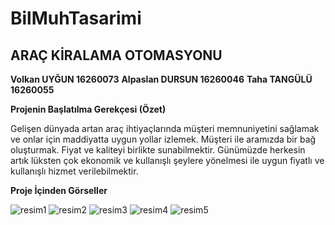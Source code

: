 # BilMuhTasarimi
## ARAÇ KİRALAMA OTOMASYONU
 
**Volkan UYĞUN 16260073**
**Alpaslan DURSUN 16260046**
**Taha TANGÜLÜ 16260055**


**Projenin Başlatılma Gerekçesi (Özet)**
	
Gelişen dünyada artan araç ihtiyaçlarında müşteri memnuniyetini sağlamak ve onlar için maddiyatta uygun yollar izlemek. 
Müşteri ile aramızda bir bağ oluşturmak. Fiyat ve kaliteyi birlikte sunabilmektir. Günümüzde herkesin artık lüksten çok ekonomik ve kullanışlı şeylere yönelmesi ile uygun fiyatlı ve kullanışlı hizmet verilebilmektir.

**Proje İçinden Görseller**

![resim1](s1)
![resim2](s2)
![resim3](s3)
![resim4](s4)
![resim5](s5)
